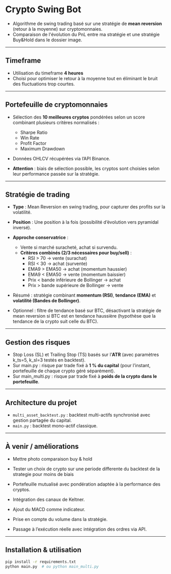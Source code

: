 # Crypto Swing Bot

- Algorithme de swing trading basé sur une stratégie de **mean reversion** (retour à la moyenne) sur cryptomonnaies.
- Comparaison de l'évolution du PnL entre ma stratégie et une stratégie Buy&Hold dans le dossier image.

---

## Timeframe

- Utilisation du timeframe **4 heures**  
- Choisi pour optimiser le retour à la moyenne tout en éliminant le bruit des fluctuations trop courtes.

---

## Portefeuille de cryptomonnaies

- Sélection des **10 meilleures cryptos** pondérées selon un score combinant plusieurs critères normalisés :  
  - Sharpe Ratio  
  - Win Rate  
  - Profit Factor  
  - Maximum Drawdown  

- Données OHLCV récupérées via l’API Binance.

- **Attention** : biais de sélection possible, les cryptos sont choisies selon leur performance passée sur la stratégie.

---

## Stratégie de trading

- **Type** : Mean Reversion en swing trading, pour capturer des profits sur la volatilité.  
- **Position** : Une position à la fois (possibilité d’évolution vers pyramidal inversé).  
- **Approche conservatrice** :  
  - Vente si marché suracheté, achat si survendu.  
  - **Critères combinés (2/3 nécessaires pour buy/sell)** :  
    - RSI > 70 → vente (surachat)  
    - RSI < 30 → achat (survente)  
    - EMA9 > EMA50 → achat (momentum haussier)  
    - EMA9 < EMA50 → vente (momentum baissier)  
    - Prix < bande inférieure de Bollinger → achat  
    - Prix > bande supérieure de Bollinger → vente  

- Résumé : stratégie combinant **momentum (RSI)**, **tendance (EMA)** et **volatilité (Bandes de Bollinger)**.

- Optionnel : filtre de tendance basé sur BTC, désactivant la stratégie de mean reversion si BTC est en tendance haussière (hypothèse que la tendance de la crypto suit celle du BTC).

---

## Gestion des risques

- Stop Loss (SL) et Trailing Stop (TS) basés sur l’**ATR** (avec paramètres k_ts=5, k_sl=3 testés en backtest).  
- Sur main.py : risque par trade fixé à **1 % du capital** (pour l’instant, portefeuille de chaque crypto géré séparément).  
- Sur main_multi.py : risque par trade fixé à **poids de la crypto dans le portefeuille**.
---

## Architecture du projet

- `multi_asset_backtest.py` : backtest multi-actifs synchronisé avec gestion partagée du capital.  
- `main.py` : backtest mono-actif classique.

---

## À venir / améliorations

- Mettre photo comparaison buy & hold 
- Tester un choix de crypto sur une periode differente du backtest de la strategie pour moins de biais

- Portefeuille mutualisé avec pondération adaptée à la performance des cryptos.  
- Intégration des canaux de Keltner.  
- Ajout du MACD comme indicateur.  
- Prise en compte du volume dans la stratégie.  
- Passage à l’exécution réelle avec intégration des ordres via API.

---

## Installation & utilisation

```bash
pip install -r requirements.txt
python main.py  # ou python main_multi.py
